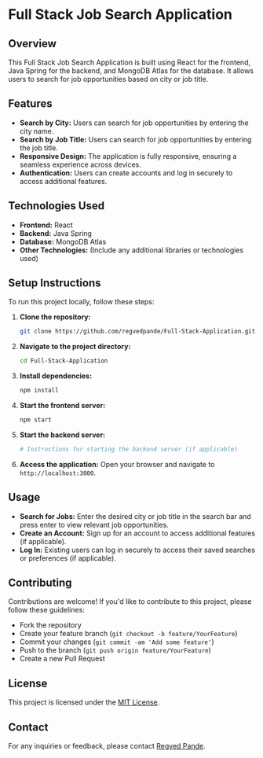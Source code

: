# Full Stack Job Search Application

## Overview

This Full Stack Job Search Application is built using React for the frontend, Java Spring for the backend, and MongoDB Atlas for the database. It allows users to search for job opportunities based on city or job title.

## Features

- **Search by City:** Users can search for job opportunities by entering the city name.
- **Search by Job Title:** Users can search for job opportunities by entering the job title.
- **Responsive Design:** The application is fully responsive, ensuring a seamless experience across devices.
- **Authentication:** Users can create accounts and log in securely to access additional features.

## Technologies Used

- **Frontend:** React
- **Backend:** Java Spring
- **Database:** MongoDB Atlas
- **Other Technologies:** (Include any additional libraries or technologies used)

## Setup Instructions

To run this project locally, follow these steps:

1. **Clone the repository:**
   ```bash
   git clone https://github.com/regvedpande/Full-Stack-Application.git
   ```

2. **Navigate to the project directory:**
   ```bash
   cd Full-Stack-Application
   ```

3. **Install dependencies:**
   ```bash
   npm install
   ```

4. **Start the frontend server:**
   ```bash
   npm start
   ```

5. **Start the backend server:**
   ```bash
   # Instructions for starting the backend server (if applicable)
   ```

6. **Access the application:**
   Open your browser and navigate to `http://localhost:3000`.

## Usage

- **Search for Jobs:** Enter the desired city or job title in the search bar and press enter to view relevant job opportunities.
- **Create an Account:** Sign up for an account to access additional features (if applicable).
- **Log In:** Existing users can log in securely to access their saved searches or preferences (if applicable).

## Contributing

Contributions are welcome! If you'd like to contribute to this project, please follow these guidelines:
- Fork the repository
- Create your feature branch (`git checkout -b feature/YourFeature`)
- Commit your changes (`git commit -am 'Add some feature'`)
- Push to the branch (`git push origin feature/YourFeature`)
- Create a new Pull Request

## License

This project is licensed under the [MIT License](LICENSE).

## Contact

For any inquiries or feedback, please contact [Regved Pande](mailto:regregd@outlook.com).
